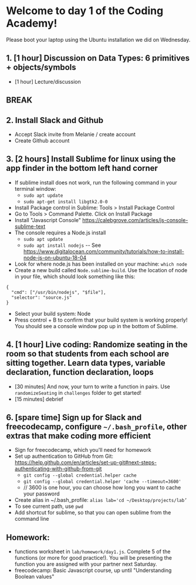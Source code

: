 # Welcome to day 1 of the Coding Academy!

Please boot your laptop using the Ubuntu installation we did on Wednesday.

## 1. [1 hour] Discussion on Data Types: 6 primitives + objects/symbols
- [1 hour] Lecture/discussion

## BREAK

## 2. Install Slack and Github
- Accept Slack invite from Melanie / create account
- Create Github account

## 3. [2 hours] Install Sublime for linux using the app finder in the bottom left hand corner
- If sublime install does not work, run the following command in your terminal window: 
	* `sudo apt update`
	* `sudo apt-get install libgtk2.0-0`
- Install Package control in Sublime: Tools > Install Package Control
- Go to Tools > Command Palette. Click on Install Package
- Install "Javascript Console" https://calebgrove.com/articles/js-console-sublime-text
- The console requires a Node.js install 
	* `sudo apt update`
	* `sudo apt install nodejs`
-- See https://www.digitalocean.com/community/tutorials/how-to-install-node-js-on-ubuntu-18-04
- Look for where node.js has been installed on your machine: `which node` 
- Create a new build called `Node.sublime-build`. Use the location of node in your file, which should look something like this:
```
{
  "cmd": ["/usr/bin/nodejs", "$file"],
  "selector": "source.js"
}
```
- Select your build system: Node
- Press control + B to confirm that your build system is working properly! You should see a console window pop up in the bottom of Sublime.

## 4. [1 hour] Live coding: Randomize seating in the room so that students from each school are sitting together. Learn data types, variable declaration, function declaration, loops
- [30 minutes] And now, your turn to write a function in pairs. Use `randomizeSeating` in `challenges` folder to get started!
- [15 minutes] debrief

## 6. [spare time] Sign up for Slack and freecodecamp, configure `~/.bash_profile`, other extras that make coding more efficient
- Sign for freecodecamp, which you'll need for homework
- Set up authentication to GitHub from Git: https://help.github.com/en/articles/set-up-git#next-steps-authenticating-with-github-from-git
	* `git config --global credential.helper cache`
	* `git config --global credential.helper 'cache --timeout=3600' `
	* // 3600 is one hour, you can choose how long you want to cache your password
- Create alias in ~/.bash_profile: `alias lab='cd ~/Desktop/projects/lab’`
- To see current path, use `pwd`  
- Add shortcut for sublime, so that you can open sublime from the command line

## Homework:
- functions worksheet in `lab/homework/day1.js`. Complete 5 of the functions (or more for good practice!). You will be presenting the function you are assigned with your partner next Saturday.
- freecodecamp: Basic Javascript course, up until "Understanding Boolean values"